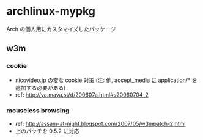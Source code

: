 # archlinux-mypkg

Arch の個人用にカスタマイズしたパッケージ

## w3m

### cookie

- nicovideo.jp の変な cookie 対策 (注: 他, accept_media に application/* を追加する必要がある)
- ref: http://ya.maya.st/d/200607a.html#s20060704_2 

### mouseless browsing

- ref: http://assam-at-night.blogspot.com/2007/05/w3mpatch-2.html
- 上のパッチを 0.5.2 に対応


